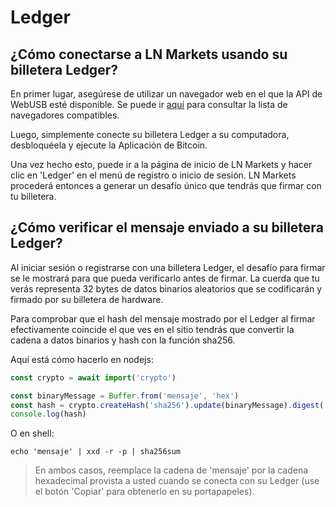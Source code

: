 # Ledger

## ¿Cómo conectarse a LN Markets usando su billetera Ledger?

En primer lugar, asegúrese de utilizar un navegador web en el que la API de
WebUSB esté  disponible. Se puede ir
[aquí](https://developer.mozilla.org/en-US/docs/Web/API/USB#browser_compatibility)
para consultar la lista de navegadores compatibles.

Luego, simplemente conecte su billetera Ledger a su computadora, desbloquéela y
ejecute la Aplicación de Bitcoin.

Una vez hecho esto, puede ir a la página de inicio de LN Markets y hacer clic en
'Ledger' en el menú de registro o inicio de sesión. LN Markets procederá
entonces a generar un desafío único que tendrás que firmar con tu billetera.

## ¿Cómo verificar el mensaje enviado a su billetera Ledger?

Al iniciar sesión o registrarse con una billetera Ledger, el desafío para firmar
se le mostrará para que pueda verificarlo antes de firmar. La cuerda que tu
verás representa 32 bytes de datos binarios aleatorios que se codificarán y
firmado por su billetera de hardware.

Para comprobar que el hash del mensaje mostrado por el Ledger al firmar
efectivamente coincide el que ves en el sitio tendrás que convertir la cadena a
datos binarios y hash con la función sha256.

Aquí está cómo hacerlo en nodejs:

```js
const crypto = await import('crypto')

const binaryMessage = Buffer.from('mensaje', 'hex')
const hash = crypto.createHash('sha256').update(binaryMessage).digest('hex')
console.log(hash)
```

O en shell:

```shell
echo 'mensaje' | xxd -r -p | sha256sum
```

> En ambos casos, reemplace la cadena de 'mensaje' por la cadena hexadecimal
> provista a usted cuando se conecta con su Ledger (use el botón 'Copiar' para
> obtenerlo en su portapapeles).

